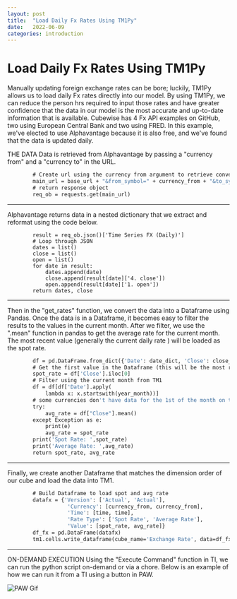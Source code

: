 ```yaml
---
layout: post
title:  "Load Daily Fx Rates Using TM1Py"
date:   2022-06-09
categories: introduction
---
```


Load Daily Fx Rates Using TM1Py
=====

Manually updating foreign exchange rates can be bore; luckily, TM1Py allows us to load daily Fx rates directly into our model. By using TM1Py, we can reduce the person hrs required to input those rates and have greater confidence that the data in our model is the most accurate and up-to-date information that is available. 
Cubewise has 4 Fx API examples on GitHub, two using European Central Bank and two using FRED. In this example, we've elected to use Alphavantage because it is also free, and we've found that the data is updated daily.

THE DATA
Data is retrieved from Alphavantage by passing a "currency from" and a "currency to" in the URL. 
 
``` def get_data(currency_from: str):
        # Create url using the currency from argument to retrieve conversion rates
        main_url = base_url + "&from_symbol=" + currency_from + "&to_symbol=" + to_currency + "&apikey=" + api_key + "&outputsize=full" + "&datatype=json"
        # return response object
        req_ob = requests.get(main_url)
```
_____

Alphavantage returns data in a nested dictionary that we extract and reformat using the code below.

``` # result contains a list of nested dictionaries
        result = req_ob.json()['Time Series FX (Daily)']
        # Loop through JSON
        dates = list()
        close = list()
        open = list()
        for date in result:
            dates.append(date)
            close.append(result[date]['4. close'])
            open.append(result[date]['1. open'])
        return dates, close
```
_____

Then in the "get_rates" function, we convert the data into a Dataframe using Pandas. Once the data is in a Dataframe, it becomes easy to filter the results to the values in the current month. After we filter, we use the ".mean" function in pandas to get the average rate for the current month. The most recent value (generally the current daily rate ) will be loaded as the spot rate.

``` def get_rates(date_dict: dict, close_dict: dict, currency_from: str):
        df = pd.DataFrame.from_dict({'Date': date_dict, 'Close': close_dict})
        # Get the first value in the Dataframe (this will be the most recent date they have)
        spot_rate = df['Close'].iloc[0]
        # Filter using the current month from TM1
        df = df[df['Date'].apply(
            lambda x: x.startswith(year_month))]
        # some currencies don't have data for the 1st of the month on the day; this will handle for that
        try:
            avg_rate = df["Close"].mean()
        except Exception as e:
            print(e)
            avg_rate = spot_rate
        print('Spot Rate: ',spot_rate)
        print('Average Rate: ',avg_rate)
        return spot_rate, avg_rate
```
_____

Finally, we create another Dataframe that matches the dimension order of our cube and load the data into TM1.

``` def load_rates(spot_rate: float, avg_rate: float, currency_from: str):
        # Build Dataframe to load spot and avg rate
        datafx = {'Version': ['Actual', 'Actual'],
                   'Currency': [currency_from, currency_from],
                   'Time': [time, time],
                   'Rate Type': ['Spot Rate', 'Average Rate'],
                   'Value': [spot_rate, avg_rate]}
        df_fx = pd.DataFrame(datafx)
        tm1.cells.write_dataframe(cube_name='Exchange Rate', data=df_fx, use_ti=True, skip_non_updateable=True)
  ```
_____

ON-DEMAND EXECUTION
Using the "Execute Command" function in TI, we can run the python script on-demand or via a chore. Below is an example of how we can run it from a TI using a button in PAW.


![PAW Gif](https://github.com/cubewise-code/tm1py-tales/blob/master/_images/2022-06-09-load-fx-rates.gif?raw=true)  
